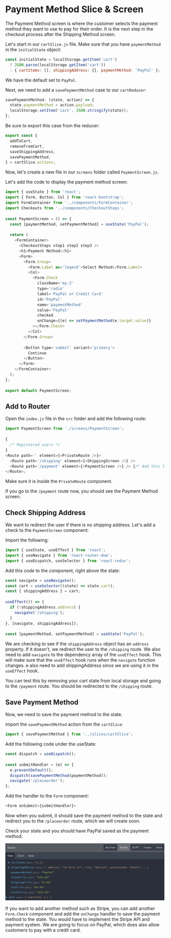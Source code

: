 # Payment Method Slice & Screen

The Payment Method screen is where the customer selects the payment method they want to use to pay for their order. It is the next step in the checkout process after the Shipping Method screen.

Let's start in our `cartSlice.js` file. Make sure that you have `paymentMethod` in the `initialState` object:

```js
const initialState = localStorage.getItem('cart')
  ? JSON.parse(localStorage.getItem('cart'))
  : { cartItems: [], shippingAddress: {}, paymentMethod: 'PayPal' };
```

We have the default set to `PayPal`.

Next, we need to add a `savePaymentMethod` case to our `cartReducer`:

```js
savePaymentMethod: (state, action) => {
  state.paymentMethod = action.payload;
  localStorage.setItem('cart', JSON.stringify(state));
};
```

Be sure to export this case from the reducer:

```js
export const {
  addToCart,
  removeFromCart,
  saveShippingAddress,
  savePaymentMethod,
} = cartSlice.actions;
```

Now, let's create a new file in our `screens` folder called `PaymentScreen.js`.

Let's add the code to display the payment method screen:

```js
import { useState } from 'react';
import { Form, Button, Col } from 'react-bootstrap';
import FormContainer from '../components/FormContainer';
import Checkouts from '../components/CheckoutSteps';

const PaymentScreen = () => {
  const [paymentMethod, setPaymentMethod] = useState('PayPal');

  return (
    <FormContainer>
      <CheckoutSteps step1 step2 step3 />
      <h1>Payment Method</h1>
      <Form>
        <Form.Group>
          <Form.Label as='legend'>Select Method</Form.Label>
          <Col>
            <Form.Check
              className='my-2'
              type='radio'
              label='PayPal or Credit Card'
              id='PayPal'
              name='paymentMethod'
              value='PayPal'
              checked
              onChange={(e) => setPaymentMethod(e.target.value)}
            ></Form.Check>
          </Col>
        </Form.Group>

        <Button type='submit' variant='primary'>
          Continue
        </Button>
      </Form>
    </FormContainer>
  );
};

export default PaymentScreen;
```

## Add to Router

Open the `index.js` file in the `src` folder and add the following route:

```js
import PaymentScreen from './screens/PaymentScreen';

{
  /* Registered users */
}
<Route path='' element={<PrivateRoute />}>
  <Route path='/shipping' element={<ShippingScreen />} />
  <Route path='/payment' element={<PaymentScreen />} /> {/* Add this line */}
</Route>;
```

Make sure it is inside the `PrivateRoute` component.

If you go to the `/payment` route now, you should see the Payment Method screen.

## Check Shipping Address

We want to redirect the user if there is no shipping address. Let's add a check to the `PaymentScreen` component:

Import the following:

```js
import { useState, useEffect } from 'react';
import { useNavigate } from 'react-router-dom';
import { useDispatch, useSelector } from 'react-redux';
```

Add this code to the component, right above the state:

```js
const navigate = useNavigate();
const cart = useSelector((state) => state.cart);
const { shippingAddress } = cart;

useEffect(() => {
  if (!shippingAddress.address) {
    navigate('/shipping');
  }
}, [navigate, shippingAddress]);

const [paymentMethod, setPaymentMethod] = useState('PayPal');
```

We are checking to see if the `shippingAddress` object has an `address` property. If it doesn't, we redirect the user to the `/shipping` route. We also need to add `navigate` to the dependency array of the `useEffect` hook. This will make sure that the `useEffect` hook runs when the `navigate` function changes. e also need to add shippingAddress since we are using it in the `useEffect` hook.

You can test this by removing your cart state from local storage and going to the `/payment` route. You should be redirected to the `/shipping` route.

## Save Payment Method

Now, we need to save the payment method to the state.

import the `savePaymentMethod` action from the `cartSlice`:

```js
import { savePaymentMethod } from '../slices/cartSlice';
```

Add the following code under the useState:

```js
const dispatch = useDispatch();

const submitHandler = (e) => {
  e.preventDefault();
  dispatch(savePaymentMethod(paymentMethod));
  navigate('/placeorder');
};
```

Add the handler to the `Form` component:

```js
<Form onSubmit={submitHandler}>
```

Now when you submit, it should save the payment method to the state and redirect you to the `/placeorder` route, which we will create soon.

Check your state and you should have PayPal saved as the payment method.

<img src="./images/devtools2.png" width="500">

If you want to add another method such as Stripe, you can add another `Form.Check` component and add the `onChange` handler to save the payment method to the state. You would have to implement the Stripe API and payment system. We are going to focus on PayPal, which does also allow customers to pay with a credit card.
